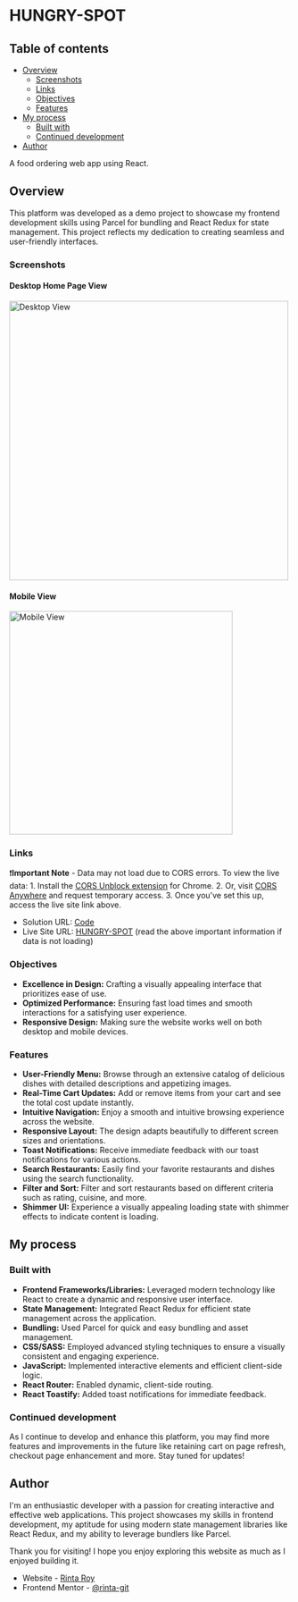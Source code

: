 # HUNGRY-SPOT

## Table of contents

- [Overview](#overview)
  - [Screenshots](#screenshots)
  - [Links](#links)
  - [Objectives](#objectives)
  - [Features](#features)
- [My process](#my-process)
  - [Built with](#built-with)
  - [Continued development](#continued-development)
- [Author](#author)

A food ordering web app using React.

## Overview
This platform was developed as a demo project to showcase my frontend development skills using Parcel for bundling and React Redux for state management. This project reflects my dedication to creating seamless and user-friendly interfaces.

### Screenshots

#### Desktop Home Page View 
<img src="./screenshorts/dView.png" alt="Desktop View" width="500"/>

#### Mobile View 
<img src="./screenshorts/mView.png" alt="Mobile View" width="400"/>

### Links
:exclamation:**Important Note** - Data may not load due to CORS errors. To view the live data:
    1. Install the [CORS Unblock extension](https://chrome.google.com/webstore/detail/cors-unblocklfhmimgjlgebhijbbcemjkljahjpfkfm) for Chrome. 
    2. Or, visit [CORS Anywhere](https://cors-anywhere.herokuapp.com/corsdemo) and request temporary access. 
    3. Once you've set this up, access the live site link above.

- Solution URL: [Code](https://github.com/rinta-git/HUNGRY-SPOT/blob/main/src/App.js)
- Live Site URL: [HUNGRY-SPOT](https://hungry-spot-rr.netlify.app/) (read the above important information if data is not loading)

### Objectives
- **Excellence in Design:** Crafting a visually appealing interface that prioritizes ease of use.
- **Optimized Performance:** Ensuring fast load times and smooth interactions for a satisfying user experience.
- **Responsive Design:** Making sure the website works well on both desktop and mobile devices.

### Features
- **User-Friendly Menu:** Browse through an extensive catalog of delicious dishes with detailed descriptions and appetizing images.
- **Real-Time Cart Updates:** Add or remove items from your cart and see the total cost update instantly.
- **Intuitive Navigation:** Enjoy a smooth and intuitive browsing experience across the website.
- **Responsive Layout:** The design adapts beautifully to different screen sizes and orientations.
- **Toast Notifications:** Receive immediate feedback with our toast notifications for various actions.
- **Search Restaurants:** Easily find your favorite restaurants and dishes using the search functionality.
- **Filter and Sort:** Filter and sort restaurants based on different criteria such as rating, cuisine, and more.
- **Shimmer UI:** Experience a visually appealing loading state with shimmer effects to indicate content is loading.

## My process

### Built with
- **Frontend Frameworks/Libraries:** Leveraged modern technology like React to create a dynamic and responsive user interface.
- **State Management:** Integrated React Redux for efficient state management across the application.
- **Bundling:** Used Parcel for quick and easy bundling and asset management.
- **CSS/SASS:** Employed advanced styling techniques to ensure a visually consistent and engaging experience.
- **JavaScript:** Implemented interactive elements and efficient client-side logic.
- **React Router:** Enabled dynamic, client-side routing.
- **React Toastify:** Added toast notifications for immediate feedback.

### Continued development
As I continue to develop and enhance this platform, you may find more features and improvements in the future like retaining cart on page refresh, checkout page enhancement and more. Stay tuned for updates!

## Author
I'm an enthusiastic developer with a passion for creating interactive and effective web applications. This project showcases my skills in frontend development, my aptitude for using modern state management libraries like React Redux, and my ability to leverage bundlers like Parcel.

Thank you for visiting! I hope you enjoy exploring this website as much as I enjoyed building it.
- Website - [Rinta Roy](https://www.linkedin.com/in/rinta-roy)
- Frontend Mentor - [@rinta-git](https://www.frontendmentor.io/profile/rinta-git)
